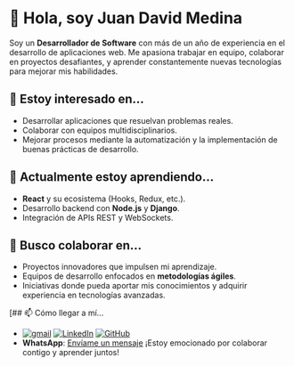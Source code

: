 # 👋 Hola, soy Juan David Medina

Soy un **Desarrollador de Software** con más de un año de experiencia en el desarrollo de aplicaciones web. Me apasiona trabajar en equipo, colaborar en proyectos desafiantes, y aprender constantemente nuevas tecnologías para mejorar mis habilidades.

## 👀 Estoy interesado en...
- Desarrollar aplicaciones que resuelvan problemas reales.
- Colaborar con equipos multidisciplinarios.
- Mejorar procesos mediante la automatización y la implementación de buenas prácticas de desarrollo.

## 🌱 Actualmente estoy aprendiendo...
- **React** y su ecosistema (Hooks, Redux, etc.).
- Desarrollo backend con **Node.js** y **Django**.
- Integración de APIs REST y WebSockets.

## 💞️ Busco colaborar en...
- Proyectos innovadores que impulsen mi aprendizaje.
- Equipos de desarrollo enfocados en **metodologías ágiles**.
- Iniciativas donde pueda aportar mis conocimientos y adquirir experiencia en tecnologías avanzadas.

[## 📫 Cómo llegar a mí...

- [![gmail](https://img.icons8.com/?size=30&id=qyRpAggnV0zH&format=png&color=000000)](mailto:juandavidmedina398@gmail.com) [![LinkedIn](https://img.icons8.com/?size=30&id=13930&format=png&color=000000)](https://www.linkedin.com/in/juan-david-agudelo-30b24b22b/)  [![GitHub](https://img.icons8.com/?size=30&id=12599&format=png&color=000000)](https://github.com/J-David-Medina)  
- **WhatsApp**: [Envíame un mensaje](https://api.whatsapp.com/send?phone=573126700622)
¡Estoy emocionado por colaborar contigo y aprender juntos!
